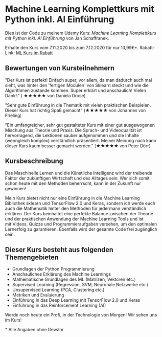 # Machine Learning Komplettkurs mit Python inkl. AI Einführung

Dies ist der Code zu meinem Udemy Kurs:
*Machine Learning Komplettkurs mit Python inkl. AI Einführung* von Jan Schaffranek.

Erhalte den Kurs vom 7.11.2020 bis zum 7.12.2020 für nur 13,99€*.
Rabatt-Link: [ML Kurs im Rabatt](https://www.udemy.com/course/machine-learning-grundlagen-mit-python-inkl-ai-einfuhrung/?couponCode=FRANNECK_NOV_2020)

## Bewertungen von Kursteilnehmern

"Der Kurs ist perfekt! Einfach super, vor allem, da man dadurch auch mal sieht, was hinter den 'fertigen Modulen' von Sklearn steckt und wie die Algorithmen zustande kommen. Super erklärt und anschaulich! Vielen Dank!." ( ★★★★★ von  Daniela Drose)

"Sehr gute Einführung in die Thematik mit vielen praktischen Beispielen. Dieser Kurs hat richtig Spaß gemacht" (★★★★★ von Johannes von Frieling)

"Ein umfangreicher, sehr gut gestalteter Kurs mit einer gut ausgewogenen Mischung aus Theorie und Praxis. Die Sprach- und Videoqualität ist hervorragend, die Lektionen sauber aufgenommen und die Inhalte (wenngleich komplex) verständlich präsentiert. Meiner Meinung nach kann dieser Kurs kaum besser gemacht werden."  (★★★★★ von Peter Dörr)

## Kursbeschreibung

Das Maschinelle Lernen und die Künstliche Intelligenz wird der treibende Faktor der zukünftigen Wirtschaft und des Alltages sein.
Wer sich somit schon heute mit den Methoden beherrscht, kann in der Zukunft nur gewinnen!

Mein Kurs bietet nicht nur eine Einführung in die Machine Learning Bibliothek sklearn und TensorFlow 2.0 und Keras, sondern ich werde euch auch die Mathematik hinter den Methoden für jedermann verständlich erklären.
Der Kurs beinhaltet eine perfekte Balance zwischen der Theorie und der praktischen Anwendung der Machine Learning Tools und ist mit Videos, Quizze und Programmieraufgaben versehen, um den optimalen Lernerfolg zu garantieren.
Ebenfalls wird der gesamte Code frei zugänglich sein.

## Dieser Kurs besteht aus folgenden Themengebieten

- Grundlagen der Python Programmierung
- Anschauliches Erklärung des Machine Learnings
- Mathematische Grundlagen des ML (Matrizen, Vektoren etc.)
- Supervised Learning (Regression, SVM, Neuronale Netzwerke etc.)
- Unsupervised Learning (PCA, Clustering etc.)
- Metriken und Evaluierung
- Einführung in das Deep Learning mit TensorFlow 2.0 und Keras
- Einführung in das Reinforcement Learning (AI)

Werde noch heute ein Profi, in der Technologie von Morgen!
Wir sehen uns im Kurs!


\* Alle Angaben ohne Gewähr
